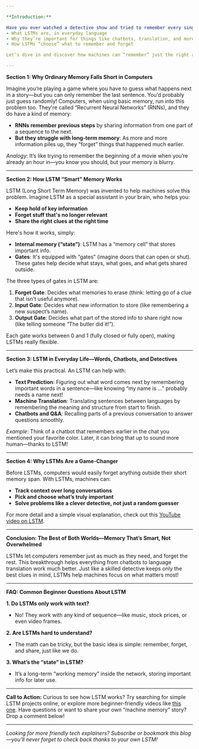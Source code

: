 ```yaml
---

**Introduction:**

Have you ever watched a detective show and tried to remember every single clue? Imagine if your memory could only hold the last 10 minutes—you’d struggle to solve the mystery! But what if you remembered absolutely everything, down to every word? That would be way too much information, making it hard to see what matters. Computers face a similar problem when trying to make sense of sequences—like when predicting the next word in a sentence or remembering important parts of a conversation. This is where LSTM, or Long Short Term Memory, comes in! In this article, you’ll learn:
- What LSTMs are, in everyday language
- Why they’re important for things like chatbots, translation, and more
- How LSTMs “choose” what to remember and forget

Let’s dive in and discover how machines can “remember” just the right amount, just like a seasoned mystery solver!

---
```


**Section 1: Why Ordinary Memory Falls Short in Computers**

Imagine you’re playing a game where you have to guess what happens next in a story—but you can only remember the last sentence. You’d probably just guess randomly! Computers, when using basic memory, run into this problem too. They're called “Recurrent Neural Networks” (RNNs), and they do have a kind of memory: 
- **RNNs remember previous steps** by sharing information from one part of a sequence to the next.
- **But they struggle with long-term memory**: As more and more information piles up, they “forget” things that happened much earlier.

*Analogy:* It’s like trying to remember the beginning of a movie when you’re already an hour in—you know you should, but your memory is blurry.

---

**Section 2: How LSTM “Smart” Memory Works**

LSTM (Long Short Term Memory) was invented to help machines solve this problem. Imagine LSTM as a special assistant in your brain, who helps you:
- **Keep hold of key information**
- **Forget stuff that's no longer relevant**
- **Share the right clues at the right time**

Here's how it works, simply:
- **Internal memory (“state”)**: LSTM has a “memory cell” that stores important info.
- **Gates**: It's equipped with “gates” (imagine doors that can open or shut). These gates help decide what stays, what goes, and what gets shared outside.

The three types of gates in LSTM are:
1. **Forget Gate**: Decides what memories to erase (think: letting go of a clue that isn't useful anymore).
2. **Input Gate**: Decides what new information to store (like remembering a new suspect’s name).
3. **Output Gate**: Decides what part of the stored info to share right now (like telling someone “The butler did it!”).

Each gate works between 0 and 1 (fully closed or fully open), making LSTMs really flexible.

---

**Section 3: LSTM in Everyday Life—Words, Chatbots, and Detectives**

Let’s make this practical. An LSTM can help with:
- **Text Prediction**: Figuring out what word comes next by remembering important words in a sentence—like knowing “my name is …” probably needs a name next!
- **Machine Translation**: Translating sentences between languages by remembering the meaning and structure from start to finish.
- **Chatbots and Q&A**: Recalling parts of a previous conversation to answer questions smoothly.

*Example*: Think of a chatbot that remembers earlier in the chat you mentioned your favorite color. Later, it can bring that up to sound more human—thanks to LSTM!

---

**Section 4: Why LSTMs Are a Game-Changer**

Before LSTMs, computers would easily forget anything outside their short memory span. With LSTMs, machines can:
- **Track context over long conversations**
- **Pick and choose what’s truly important**
- **Solve problems like a clever detective, not just a random guesser**

For more detail and a simple visual explanation, check out this [YouTube video on LSTM](https://www.youtube.com/watch?v=b61DPVFX03I).

---

**Conclusion: The Best of Both Worlds—Memory That’s Smart, Not Overwhelmed**

LSTMs let computers remember just as much as they need, and forget the rest. This breakthrough helps everything from chatbots to language translation work much better. Just like a skilled detective keeps only the best clues in mind, LSTMs help machines focus on what matters most!

---

**FAQ: Common Beginner Questions About LSTM**

**1. Do LSTMs only work with text?**
- No! They work with any kind of sequence—like music, stock prices, or even video frames.

**2. Are LSTMs hard to understand?**
- The math can be tricky, but the basic idea is simple: remember, forget, and share, just like we do.

**3. What’s the “state” in LSTM?**
- It’s a long-term “working memory” inside the network, storing important info for later use.

---

**Call to Action:**
Curious to see how LSTM works? Try searching for simple LSTM projects online, or explore more beginner-friendly videos like [this one](https://www.youtube.com/watch?v=b61DPVFX03I). Have questions or want to share your own “machine memory” story? Drop a comment below!

---

*Looking for more friendly tech explainers? Subscribe or bookmark this blog—you’ll never forget to check back thanks to your own LSTM!*